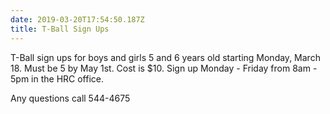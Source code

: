 ```yaml
---
date: 2019-03-20T17:54:50.187Z
title: T-Ball Sign Ups
---
```


T-Ball sign ups for boys and girls 5 and 6 years old starting Monday, March 18. Must be 5 by May 1st. Cost is \$10. Sign up Monday - Friday from 8am - 5pm in the HRC office.

Any questions call 544-4675
